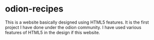 # odion-recipes
This is a website basically designed using HTML5 features. It is the first project I have done under the odion community. I have used various features of HTML5 in the design if this website.
